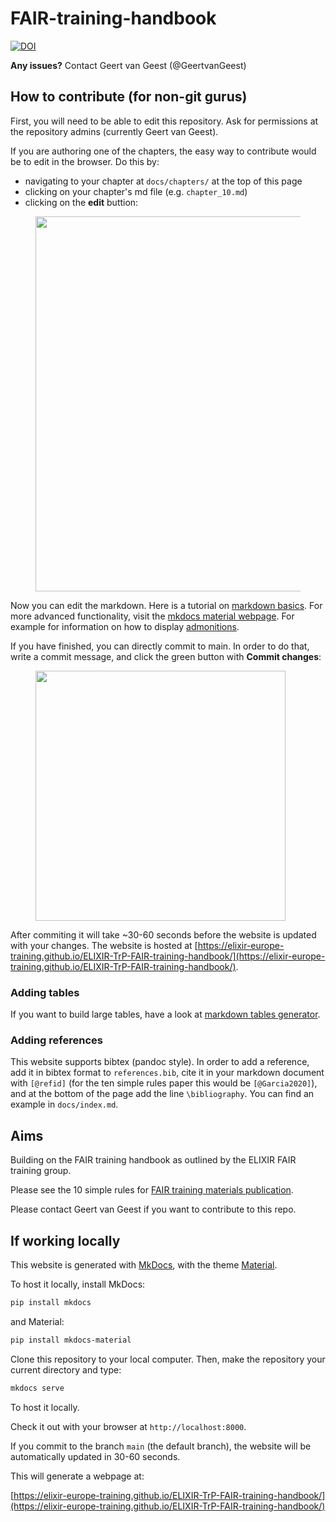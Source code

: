 # FAIR-training-handbook



[![DOI](https://zenodo.org/badge/DOI/10.5281/zenodo.8239503.svg)](https://doi.org/10.5281/zenodo.8239503)

**Any issues?** Contact Geert van Geest (@GeertvanGeest)

## How to contribute (for non-git gurus)

First, you will need to be able to edit this repository. Ask for permissions at the repository admins (currently Geert van Geest). 

If you are authoring one of the chapters, the easy way to contribute would be to edit in the browser. Do this by:

- navigating to your chapter at `docs/chapters/` at the top of this page
- clicking on your chapter's md file (e.g. `chapter_10.md`)
- clicking on the **edit** buttion:

<figure>
  <img src="docs/assets/images/edit_button.png" width="600"/>
</figure>

Now you can edit the markdown. Here is a tutorial on [markdown basics](https://docs.github.com/en/get-started/writing-on-github/getting-started-with-writing-and-formatting-on-github/basic-writing-and-formatting-syntax). For more advanced functionality, visit the [mkdocs material webpage](https://squidfunk.github.io/mkdocs-material/). For example for information on how to display [admonitions](https://squidfunk.github.io/mkdocs-material/reference/admonitions/). 

If you have finished, you can directly commit to main. In order to do that, write a commit message, and click the green button with **Commit changes**:

<figure>
  <img src="docs/assets/images/commit.png" width="400"/>
</figure>

After commiting it will take ~30-60 seconds before the website is updated with your changes. The website is hosted at 
[https://elixir-europe-training.github.io/ELIXIR-TrP-FAIR-training-handbook/](https://elixir-europe-training.github.io/ELIXIR-TrP-FAIR-training-handbook/).

### Adding tables 

If you want to build large tables, have a look at [markdown tables generator](https://www.tablesgenerator.com/markdown_tables).

### Adding references

This website supports bibtex (pandoc style). In order to add a reference, add it in bibtex format to `references.bib`, cite it in your markdown document with `[@refid]` (for the ten simple rules paper this would be `[@Garcia2020]`), and at the bottom of the page add the line `\bibliography`. You can find an example in `docs/index.md`. 

## Aims

Building on the FAIR training handbook as outlined by the ELIXIR FAIR training group.

Please see the 10 simple rules for [FAIR training materials publication](https://journals.plos.org/ploscompbiol/article?id=10.1371/journal.pcbi.1007854). 

Please contact Geert van Geest if you want to contribute to this repo.

## If working locally

This website is generated with [MkDocs](https://www.mkdocs.org/), with the theme [Material](https://squidfunk.github.io/mkdocs-material/).

To host it locally, install MkDocs:
```bash
pip install mkdocs
```

and Material:
```bash
pip install mkdocs-material
```

Clone this repository to your local computer. Then, make the repository your current directory and type:

```bash
mkdocs serve
```

To host it locally.

Check it out with your browser at `http://localhost:8000`.

If you commit to the branch `main` (the default branch), the website will be automatically updated in 30-60 seconds.

This will generate a webpage at:

[https://elixir-europe-training.github.io/ELIXIR-TrP-FAIR-training-handbook/](https://elixir-europe-training.github.io/ELIXIR-TrP-FAIR-training-handbook/)
